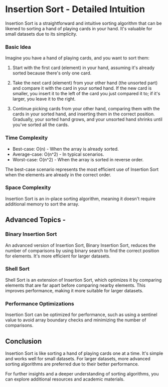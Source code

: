 # Insertion Sort - Detailed Intuition

Insertion Sort is a straightforward and intuitive sorting algorithm that can be likened to sorting a hand of playing cards in your hand. It's valuable for small datasets due to its simplicity.

### Basic Idea

Imagine you have a hand of playing cards, and you want to sort them:

1. Start with the first card (element) in your hand, assuming it's already sorted because there's only one card.

2. Take the next card (element) from your other hand (the unsorted part) and compare it with the card in your sorted hand. If the new card is smaller, you insert it to the left of the card you just compared it to; if it's larger, you leave it to the right.

3. Continue picking cards from your other hand, comparing them with the cards in your sorted hand, and inserting them in the correct position. Gradually, your sorted hand grows, and your unsorted hand shrinks until you've sorted all the cards.



### Time Complexity

- Best-case: O(n) - When the array is already sorted.
- Average-case: O(n^2) - In typical scenarios.
- Worst-case: O(n^2) - When the array is sorted in reverse order.

The best-case scenario represents the most efficient use of Insertion Sort when the elements are already in the correct order.

### Space Complexity

Insertion Sort is an in-place sorting algorithm, meaning it doesn't require additional memory to sort the array.

## Advanced Topics -

### Binary Insertion Sort

An advanced version of Insertion Sort, Binary Insertion Sort, reduces the number of comparisons by using binary search to find the correct position for elements. It's more efficient for larger datasets.

### Shell Sort

Shell Sort is an extension of Insertion Sort, which optimizes it by comparing elements that are far apart before comparing nearby elements. This improves performance, making it more suitable for larger datasets.

### Performance Optimizations

Insertion Sort can be optimized for performance, such as using a sentinel value to avoid array boundary checks and minimizing the number of comparisons.

## Conclusion

Insertion Sort is like sorting a hand of playing cards one at a time. It's simple and works well for small datasets. For larger datasets, more advanced sorting algorithms are preferred due to their better performance.

For further insights and a deeper understanding of sorting algorithms, you can explore additional resources and academic materials.
